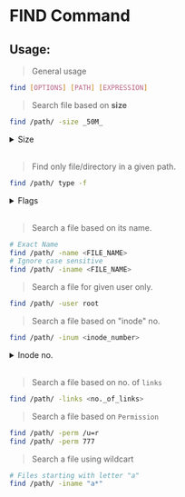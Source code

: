 # FIND Command

## Usage:

> General usage
```bash
find [OPTIONS] [PATH] [EXPRESSION]
```

> Search file based on **size**
```bash
find /path/ -size _50M_
```

<details>
<summary>Size</summary>

```
M   ::> MB
k   ::> KB
G   ::> GB
c   ::> Bytes
```

</details><br>

> Find only file/directory in a given path.
```bash
find /path/ type -f
```

<details>
<summary>Flags</summary>

```
f   ::> file
d   ::> directory
l   ::> symbolic link
b   ::> block device
s   ::> socket
```

</details><br>


> Search a file based on its name.
```bash
# Exact Name
find /path/ -name <FILE_NAME>
# Ignore case sensitive
find /path/ -iname <FILE_NAME>
```

> Search a file for given user only.
```bash
find /path/ -user root
```

> Search a file based on "inode" no.
```bash
find /path/ -inum <inode_number>
```

<details>
<summary>Inode no.</summary>

```bash
ls -li
```

</details><br>

> Search a file based on no. of `links`
```bash
find /path/ -links <no._of_links>
```

> Search a file based on `Permission`
```bash
find /path/ -perm /u=r
find /path/ -perm 777
```

> Search a file using wildcart
```bash
# Files starting with letter "a"
find /path/ -iname "a*"
```


